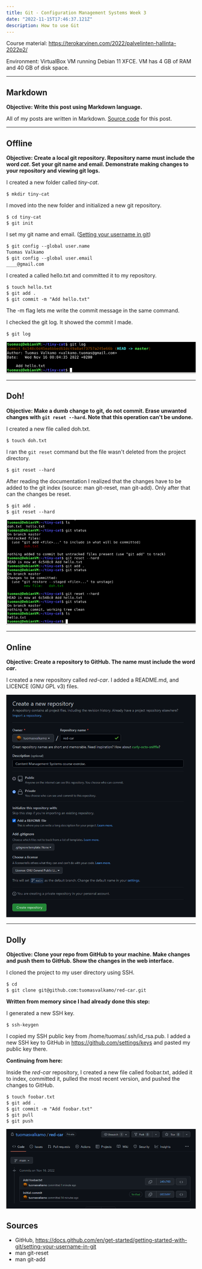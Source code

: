 ```yaml
---
title: Git - Configuration Management Systems Week 3
date: "2022-11-15T17:46:37.121Z"
description: How to use Git
---
```


Course material: https://terokarvinen.com/2022/palvelinten-hallinta-2022p2/

Environment: VirtualBox VM running Debian 11 XFCE. VM has 4 GB of RAM and 40 GB of disk space.

---

## Markdown

**Objective: Write this post using Markdown language.**

All of my posts are written in Markdown. [Source code](https://github.com/tuomasvalkamo/tuomasvalkamo-com/blob/main/content/blog/CMS-course/week-3/index.md) for this post.

---

## Offline

**Objective: Create a local git repository. Repository name must include the word *cat*. Set your git name and email. Demonstrate making changes to your repository and viewing git logs.**

I created a new folder called *tiny-cat*.

    $ mkdir tiny-cat

I moved into the new folder and initialized a new git repository.

    $ cd tiny-cat
    $ git init

I set my git name and email. ([Setting your username in git](https://docs.github.com/en/get-started/getting-started-with-git/setting-your-username-in-git))

    $ git config --global user.name
    Tuomas Valkamo
    $ git config --global user.email
    ____@gmail.com

I created a called hello.txt and committed it to my repository.

    $ touch hello.txt
    $ git add .
    $ git commit -m "Add hello.txt"

The -m flag lets me write the commit message in the same command.

I checked the git log. It showed the commit I made.

    $ git log

![git log](git-log.PNG)

---

## Doh!

**Objective: Make a dumb change to git, do not commit. Erase unwanted changes with `git reset --hard`. Note that this operation can't be undone.**

I created a new file called doh.txt.

    $ touch doh.txt

I ran the `git reset` command but the file wasn't deleted from the project directory.

    $ git reset --hard

After reading the documentation I realized that the changes have to be added to the git index (source: man git-reset, man git-add). Only after that can the changes be reset.

    $ git add .
    $ git reset --hard

![git reset](git-reset.PNG)

---

## Online

**Objective: Create a repository to GitHub. The name must include the word *car*.**

I created a new repository called *red-car*. I added a README.md, and LICENCE (GNU GPL v3) files.

![github new repository](github-create-repo.PNG)

---

## Dolly

**Objective: Clone your repo from GitHub to your machine. Make changes and push them to GitHub. Show the changes in the web interface.**

I cloned the project to my user directory using SSH.

    $ cd
    $ git clone git@github.com:tuomasvalkamo/red-car.git

**Written from memory since I had already done this step:**

I generated a new SSH key.

    $ ssh-keygen

I copied my SSH public key from /home/tuomas/.ssh/id_rsa.pub. I added a new SSH key to GitHub in https://github.com/settings/keys and pasted my public key there.

**Continuing from here:**

Inside the *red-car* repository, I created a new file called foobar.txt, added it to index, committed it, pulled the most recent version, and pushed the changes to GitHub.

    $ touch foobar.txt
    $ git add .
    $ git commit -m "Add foobar.txt"
    $ git pull
    $ git push

![github logs](github-logs.PNG)

## Sources

- GitHub, https://docs.github.com/en/get-started/getting-started-with-git/setting-your-username-in-git
- man git-reset
- man git-add